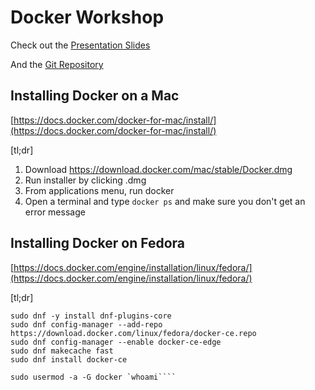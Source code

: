 # Docker Workshop

Check out the [Presentation Slides](https://docs.google.com/presentation/d/1e6GlsTyEWnZYNUeiqWseL1Fm7khg0unBnfOa3UWPxt8/present?slide=id.gc6f9e470d_0_0)

And the [Git Repository](https://github.com/MassTroy/docker-workshop)

## Installing Docker on a Mac

[https://docs.docker.com/docker-for-mac/install/](https://docs.docker.com/docker-for-mac/install/)

[tl;dr]
1. Download https://download.docker.com/mac/stable/Docker.dmg
2. Run installer by clicking .dmg
3. From applications menu, run docker
4. Open a terminal and type `docker ps` and make sure you don't get an error message

## Installing Docker on Fedora

[https://docs.docker.com/engine/installation/linux/fedora/](https://docs.docker.com/engine/installation/linux/fedora/)

[tl;dr]
```sudo dnf remove docker docker-common container-selinux docker-selinux docker-engine
sudo dnf -y install dnf-plugins-core
sudo dnf config-manager --add-repo https://download.docker.com/linux/fedora/docker-ce.repo
sudo dnf config-manager --enable docker-ce-edge
sudo dnf makecache fast
sudo dnf install docker-ce

sudo usermod -a -G docker `whoami````
